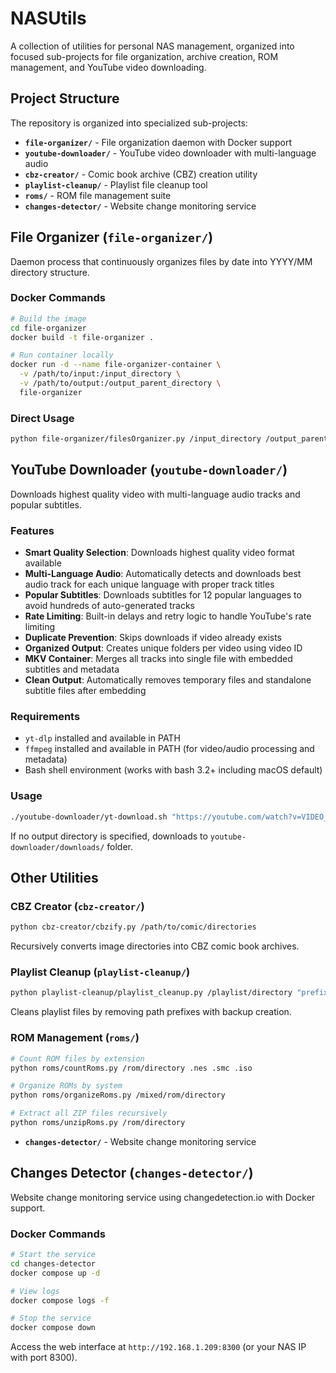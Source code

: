 # NASUtils

A collection of utilities for personal NAS management, organized into focused sub-projects for file organization, archive creation, ROM management, and YouTube video downloading.

## Project Structure

The repository is organized into specialized sub-projects:

- **`file-organizer/`** - File organization daemon with Docker support
- **`youtube-downloader/`** - YouTube video downloader with multi-language audio
- **`cbz-creator/`** - Comic book archive (CBZ) creation utility
- **`playlist-cleanup/`** - Playlist file cleanup tool
- **`roms/`** - ROM file management suite
- **`changes-detector/`** - Website change monitoring service

## File Organizer (`file-organizer/`)

Daemon process that continuously organizes files by date into YYYY/MM directory structure.

### Docker Commands

```sh
# Build the image
cd file-organizer
docker build -t file-organizer .

# Run container locally
docker run -d --name file-organizer-container \
  -v /path/to/input:/input_directory \
  -v /path/to/output:/output_parent_directory \
  file-organizer
```

### Direct Usage

```sh
python file-organizer/filesOrganizer.py /input_directory /output_parent_directory
```

## YouTube Downloader (`youtube-downloader/`)

Downloads highest quality video with multi-language audio tracks and popular subtitles.

### Features

- **Smart Quality Selection**: Downloads highest quality video format available
- **Multi-Language Audio**: Automatically detects and downloads best audio track for each unique language with proper track titles
- **Popular Subtitles**: Downloads subtitles for 12 popular languages to avoid hundreds of auto-generated tracks
- **Rate Limiting**: Built-in delays and retry logic to handle YouTube's rate limiting
- **Duplicate Prevention**: Skips downloads if video already exists
- **Organized Output**: Creates unique folders per video using video ID
- **MKV Container**: Merges all tracks into single file with embedded subtitles and metadata
- **Clean Output**: Automatically removes temporary files and standalone subtitle files after embedding

### Requirements

- `yt-dlp` installed and available in PATH
- `ffmpeg` installed and available in PATH (for video/audio processing and metadata)
- Bash shell environment (works with bash 3.2+ including macOS default)

### Usage

```sh
./youtube-downloader/yt-download.sh "https://youtube.com/watch?v=VIDEO_ID" [output_directory]
```

If no output directory is specified, downloads to `youtube-downloader/downloads/` folder.

## Other Utilities

### CBZ Creator (`cbz-creator/`)
```sh
python cbz-creator/cbzify.py /path/to/comic/directories
```
Recursively converts image directories into CBZ comic book archives.

### Playlist Cleanup (`playlist-cleanup/`)
```sh
python playlist-cleanup/playlist_cleanup.py /playlist/directory "prefix_to_remove"
```
Cleans playlist files by removing path prefixes with backup creation.

### ROM Management (`roms/`)
```sh
# Count ROM files by extension
python roms/countRoms.py /rom/directory .nes .smc .iso

# Organize ROMs by system
python roms/organizeRoms.py /mixed/rom/directory

# Extract all ZIP files recursively
python roms/unzipRoms.py /rom/directory
```

- **`changes-detector/`** - Website change monitoring service

## Changes Detector (`changes-detector/`)

Website change monitoring service using changedetection.io with Docker support.

### Docker Commands

```sh
# Start the service
cd changes-detector
docker compose up -d

# View logs
docker compose logs -f

# Stop the service
docker compose down
```

Access the web interface at `http://192.168.1.209:8300` (or your NAS IP with port 8300).